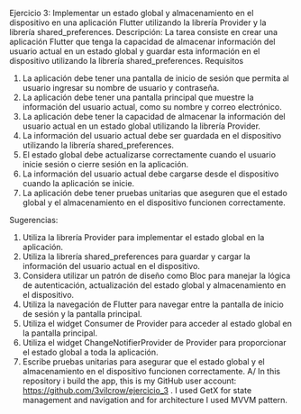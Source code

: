 Ejercicio 3: Implementar un estado global y almacenamiento en el dispositivo en una aplicación Flutter utilizando la librería Provider y la librería shared_preferences.
Descripción: La tarea consiste en crear una aplicación Flutter que tenga la capacidad de almacenar información del usuario actual en un estado global y guardar esta información en el dispositivo utilizando la librería shared_preferences.
Requisitos
1.	La aplicación debe tener una pantalla de inicio de sesión que permita al usuario ingresar su nombre de usuario y contraseña.
2.	La aplicación debe tener una pantalla principal que muestre la información del usuario actual, como su nombre y correo electrónico.
3.	La aplicación debe tener la capacidad de almacenar la información del usuario actual en un estado global utilizando la librería Provider.
4.	La información del usuario actual debe ser guardada en el dispositivo utilizando la librería shared_preferences.
5.	El estado global debe actualizarse correctamente cuando el usuario inicie sesión o cierre sesión en la aplicación.
6.	La información del usuario actual debe cargarse desde el dispositivo cuando la aplicación se inicie.
7.	La aplicación debe tener pruebas unitarias que aseguren que el estado global y el almacenamiento en el dispositivo funcionen correctamente.


Sugerencias:
1.	Utiliza la librería Provider para implementar el estado global en la aplicación.
2.	Utiliza la librería shared_preferences para guardar y cargar la información del usuario actual en el dispositivo.
3.	Considera utilizar un patrón de diseño como Bloc para manejar la lógica de autenticación, actualización del estado global y almacenamiento en el dispositivo.
4.	Utiliza la navegación de Flutter para navegar entre la pantalla de inicio de sesión y la pantalla principal.
5.	Utiliza el widget Consumer de Provider para acceder al estado global en la pantalla principal.
6.	Utiliza el widget ChangeNotifierProvider de Provider para proporcionar el estado global a toda la aplicación.
7.	Escribe pruebas unitarias para asegurar que el estado global y el almacenamiento en el dispositivo funcionen correctamente.
A/ In this repository i build the app, this is my GitHub user account: https://github.com/3vilcrow/ejercicio_3 . I used GetX for state management and navigation and for architecture I used MVVM pattern.
